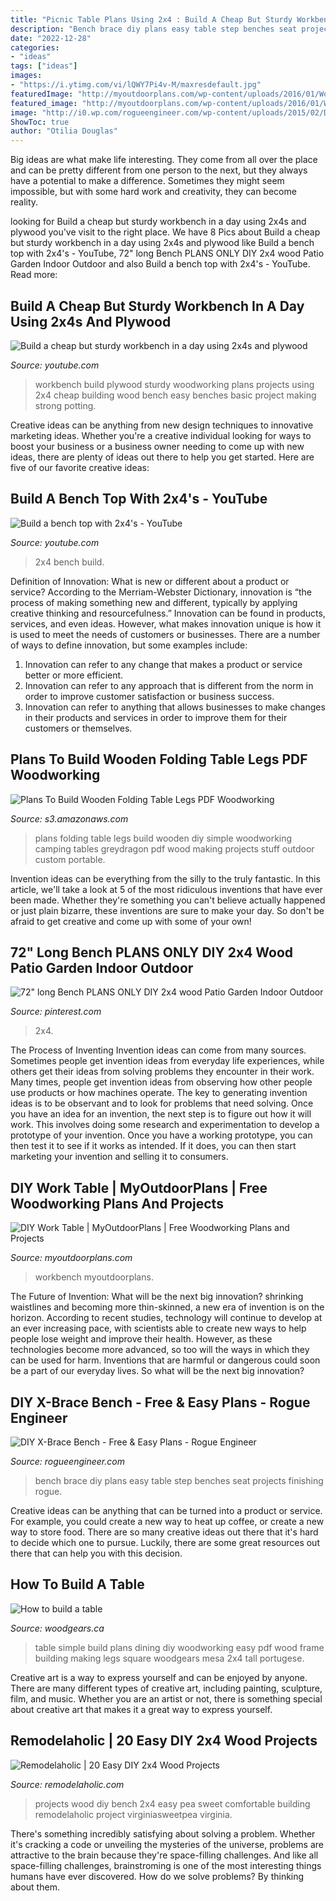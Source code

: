 ```yaml
---
title: "Picnic Table Plans Using 2x4 : Build A Cheap But Sturdy Workbench In A Day Using 2x4s And Plywood"
description: "Bench brace diy plans easy table step benches seat projects finishing rogue"
date: "2022-12-28"
categories:
- "ideas"
tags: ["ideas"]
images:
- "https://i.ytimg.com/vi/lQWY7Pi4v-M/maxresdefault.jpg"
featuredImage: "http://myoutdoorplans.com/wp-content/uploads/2016/01/Workbench-600x476.jpg"
featured_image: "http://myoutdoorplans.com/wp-content/uploads/2016/01/Workbench-600x476.jpg"
image: "http://i0.wp.com/rogueengineer.com/wp-content/uploads/2015/02/DIY-X-Brace-Bench-Step-4c.jpg"
ShowToc: true
author: "Otilia Douglas"
---
```



Big ideas are what make life interesting. They come from all over the place and can be pretty different from one person to the next, but they always have a potential to make a difference. Sometimes they might seem impossible, but with some hard work and creativity, they can become reality.

	

		
looking for Build a cheap but sturdy workbench in a day using 2x4s and plywood you've visit to the right place. We have 8 Pics about Build a cheap but sturdy workbench in a day using 2x4s and plywood like Build a bench top with 2x4&#039;s - YouTube, 72&quot; long Bench PLANS ONLY DIY 2x4 wood Patio Garden Indoor Outdoor and also Build a bench top with 2x4&#039;s - YouTube. Read more:
		
    
## Build A Cheap But Sturdy Workbench In A Day Using 2x4s And Plywood

<img loading=lazy src="https://i.ytimg.com/vi/lQWY7Pi4v-M/maxresdefault.jpg" onerror="this.onerror=null;this.src='https://tse1.mm.bing.net/th?id=OIP.rLAsLcXU4QQFBcN_YeUU1AHaEK&amp;pid=15.1';" alt="Build a cheap but sturdy workbench in a day using 2x4s and plywood">

_Source: youtube.com_

>workbench build plywood sturdy woodworking plans projects using 2x4 cheap building wood bench easy benches basic project making strong potting. 

	

Creative ideas can be anything from new design techniques to innovative marketing ideas. Whether you're a creative individual looking for ways to boost your business or a business owner needing to come up with new ideas, there are plenty of ideas out there to help you get started. Here are five of our favorite creative ideas: 

    
## Build A Bench Top With 2x4&#039;s - YouTube

<img loading=lazy src="https://i.ytimg.com/vi/ya1-xWjTzT0/maxresdefault.jpg" onerror="this.onerror=null;this.src='https://tse2.mm.bing.net/th?id=OIP.6HOoFWsqHWj1XfwIVmMXfgHaEK&amp;pid=15.1';" alt="Build a bench top with 2x4&#039;s - YouTube">

_Source: youtube.com_

>2x4 bench build. 

	

Definition of Innovation: What is new or different about a product or service?
According to the Merriam-Webster Dictionary, innovation is “the process of making something new and different, typically by applying creative thinking and resourcefulness.” Innovation can be found in products, services, and even ideas. However, what makes innovation unique is how it is used to meet the needs of customers or businesses. There are a number of ways to define innovation, but some examples include: 
1. Innovation can refer to any change that makes a product or service better or more efficient.
2. Innovation can refer to any approach that is different from the norm in order to improve customer satisfaction or business success.
3. Innovation can refer to anything that allows businesses to make changes in their products and services in order to improve them for their customers or themselves.

    
## Plans To Build Wooden Folding Table Legs PDF Woodworking

<img loading=lazy src="http://www.greydragon.org/furniture/mordreatable.jpg" onerror="this.onerror=null;this.src='https://tse3.mm.bing.net/th?id=OIP.hCQ_OtDbjCyI5Mx0LCymZwHaHm&amp;pid=15.1';" alt="Plans To Build Wooden Folding Table Legs PDF Woodworking">

_Source: s3.amazonaws.com_

>plans folding table legs build wooden diy simple woodworking camping tables greydragon pdf wood making projects stuff outdoor custom portable. 

	

Invention ideas can be everything from the silly to the truly fantastic. In this article, we'll take a look at 5 of the most ridiculous inventions that have ever been made. Whether they're something you can't believe actually happened or just plain bizarre, these inventions are sure to make your day. So don't be afraid to get creative and come up with some of your own!

    
## 72&quot; Long Bench PLANS ONLY DIY 2x4 Wood Patio Garden Indoor Outdoor

<img loading=lazy src="https://i.pinimg.com/originals/36/8f/44/368f44b5e0b6ea64464bc5be7584e0bb.jpg" onerror="this.onerror=null;this.src='https://tse2.mm.bing.net/th?id=OIP.2b1qIQcwaWseGZ4hnBY1wgHaEo&amp;pid=15.1';" alt="72&quot; long Bench PLANS ONLY DIY 2x4 wood Patio Garden Indoor Outdoor">

_Source: pinterest.com_

>2x4. 

	

The Process of Inventing
Invention ideas can come from many sources. Sometimes people get invention ideas from everyday life experiences, while others get their ideas from solving problems they encounter in their work. Many times, people get invention ideas from observing how other people use products or how machines operate. The key to generating invention ideas is to be observant and to look for problems that need solving.
Once you have an idea for an invention, the next step is to figure out how it will work. This involves doing some research and experimentation to develop a prototype of your invention. Once you have a working prototype, you can then test it to see if it works as intended. If it does, you can then start marketing your invention and selling it to consumers.

    
## DIY Work Table | MyOutdoorPlans | Free Woodworking Plans And Projects

<img loading=lazy src="http://myoutdoorplans.com/wp-content/uploads/2016/01/Workbench-600x476.jpg" onerror="this.onerror=null;this.src='https://tse4.mm.bing.net/th?id=OIP.81mJ7dbYvSLn4K4VmaJsUAHaF4&amp;pid=15.1';" alt="DIY Work Table | MyOutdoorPlans | Free Woodworking Plans and Projects">

_Source: myoutdoorplans.com_

>workbench myoutdoorplans. 

	

The Future of Invention: What will be the next big innovation?
shrinking waistlines and becoming more thin-skinned, a new era of invention is on the horizon. According to recent studies, technology will continue to develop at an ever increasing pace, with scientists able to create new ways to help people lose weight and improve their health. 
However, as these technologies become more advanced, so too will the ways in which they can be used for harm. Inventions that are harmful or dangerous could soon be a part of our everyday lives. So what will be the next big innovation?

    
## DIY X-Brace Bench - Free &amp; Easy Plans - Rogue Engineer

<img loading=lazy src="http://i0.wp.com/rogueengineer.com/wp-content/uploads/2015/02/DIY-X-Brace-Bench-Step-4c.jpg" onerror="this.onerror=null;this.src='https://tse2.mm.bing.net/th?id=OIP.xNYCs3KbsYFzOZEQ1W2h2gHaJ4&amp;pid=15.1';" alt="DIY X-Brace Bench - Free &amp; Easy Plans - Rogue Engineer">

_Source: rogueengineer.com_

>bench brace diy plans easy table step benches seat projects finishing rogue. 

	

Creative ideas can be anything that can be turned into a product or service. For example, you could create a new way to heat up coffee, or create a new way to store food. There are so many creative ideas out there that it's hard to decide which one to pursue. Luckily, there are some great resources out there that can help you with this decision.

    
## How To Build A Table

<img loading=lazy src="http://woodgears.ca/table/simple_table-b.jpg" onerror="this.onerror=null;this.src='https://tse2.mm.bing.net/th?id=OIP.slZgwPpDI6hCNDpgmD0DvQHaFI&amp;pid=15.1';" alt="How to build a table">

_Source: woodgears.ca_

>table simple build plans dining diy woodworking easy pdf wood frame building making legs square woodgears mesa 2x4 tall portugese. 

	

Creative art is a way to express yourself and can be enjoyed by anyone. There are many different types of creative art, including painting, sculpture, film, and music. Whether you are an artist or not, there is something special about creative art that makes it a great way to express yourself.

    
## Remodelaholic | 20 Easy DIY 2x4 Wood Projects

<img loading=lazy src="https://i0.wp.com/www.remodelaholic.com/wp-content/uploads/2017/06/2x4-Wood-Projects_Virginia-Sweet-Pea.jpeg?resize=533%2C708&amp;ssl=1" onerror="this.onerror=null;this.src='https://tse2.mm.bing.net/th?id=OIP.ncaLoCdpQAkJPk1eKFPWaQHaJ1&amp;pid=15.1';" alt="Remodelaholic | 20 Easy DIY 2x4 Wood Projects">

_Source: remodelaholic.com_

>projects wood diy bench 2x4 easy pea sweet comfortable building remodelaholic project virginiasweetpea virginia. 

	

There's something incredibly satisfying about solving a problem. Whether it's cracking a code or unveiling the mysteries of the universe, problems are attractive to the brain because they're space-filling challenges. And like all space-filling challenges, brainstroming is one of the most interesting things humans have ever discovered. How do we solve problems? By thinking about them.

